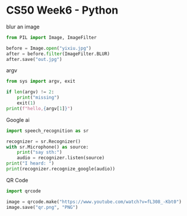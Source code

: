 # CS50 Week6 - Python
blur an image
```py
from PIL import Image, ImageFilter

before = Image.open("yixiu.jpg")
after = before.filter(ImageFilter.BLUR)
after.save("out.jpg")
```

argv
```py
from sys import argv, exit

if len(argv) != 2:
    print("missing")
    exit(1)
print(f"hello,{argv[1]}")
```

Google ai
```py
import speech_recognition as sr

recognizer = sr.Recognizer()
with sr.Microphone() as source:
    print("say sth:")
    audio = recognizer.listen(source)
print("I heard: ")
print(recognizer.recognize_google(audio))
```

QR Code
```py
import qrcode

image = qrcode.make("https://www.youtube.com/watch?v=fL308_-Kbt0")
image.save("qr.png", "PNG")
```
